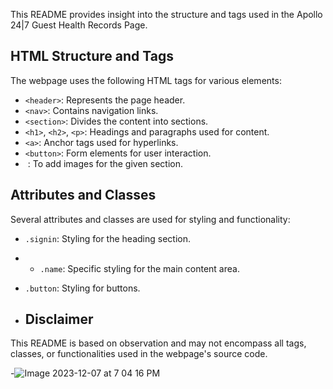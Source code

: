This README provides insight into the structure and tags used in the Apollo 24|7 Guest Health Records Page.

## HTML Structure and Tags

The webpage uses the following HTML tags for various elements:
- `<header>`: Represents the page header.
- `<nav>`: Contains navigation links.
- `<section>`: Divides the content into sections.
- `<h1>`, `<h2>`, `<p>`: Headings and paragraphs used for content.
- `<a>`: Anchor tags used for hyperlinks.
-  `<button>`: Form elements for user interaction.
-  <img> : To add images for the given section.

  ## Attributes and Classes

Several attributes and classes are used for styling and functionality:
- `.signin`: Styling for the heading section.
-  - `.name`: Specific styling for the main content area.
- `.button`: Styling for buttons.

- ## Disclaimer

This README is based on observation and may not encompass all tags, classes, or functionalities used in the webpage's source code.

-![Image 2023-12-07 at 7 04 16 PM](https://github.com/MDAEJA/Assigment_Apollo_repo/assets/127874896/6d0cd6b4-69f5-4445-86ef-b4434cad3ac5)



